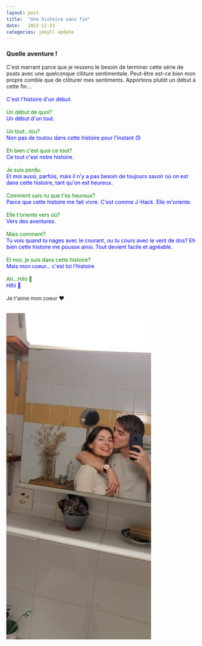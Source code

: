 ```yaml
---
layout: post
title:  "Une histoire sans fin"
date:   2022-12-23
categories: jekyll update
---
```

### Quelle aventure !

C'est marrant parce que je ressens le besoin de terminer cette série de posts avec une quelconque clôture sentimentale. Peut-être est-ce bien mon propre comble que de clôturer mes sentiments. Apportons plutôt un début à cette fin...
<br>
<br>
<span style="color:blue">C'est l'histoire d'un début.</span>   
<br>
<span style="color:green">Un début de quoi?</span>  
<span style="color:blue">Un début d'un tout.</span>  
<br>
<span style="color:green">Un tout...tou?</span>  
<span style="color:blue">Non pas de toutou dans cette histoire pour l'instant &#128531;</span>  
<br>
<span style="color:green">Eh bien c'est quoi ce tout?</span>  
<span style="color:blue">Ce tout c'est notre histoire.</span>  
<br>
<span style="color:green">Je suis perdu.</span>  
<span style="color:blue">Et moi aussi, parfois, mais il n'y a pas besoin de toujours savoir où on est dans cette histoire, tant qu'on est heureux.</span>  
<br>
<span style="color:green">Comment sais-tu que t'es heureux?</span>  
<span style="color:blue">Parce que cette histoire me fait vivre. C'est comme J-Hack. Elle m'oriente.</span>  
<br>
<span style="color:green">Elle t'oriente vers où?</span>  
<span style="color:blue">Vers des aventures.</span>  
<br>
<span style="color:green">Mais comment?</span>  
<span style="color:blue">Tu vois quand tu nages avec le courant, ou tu cours avec le vent de dos? Eh bien cette histoire me pousse ainsi. Tout devient facile et agréable.</span>  
<br>
<span style="color:green">Et moi, je suis dans cette histoire?</span>  
<span style="color:blue">Mais mon coeur... c'est toi l'histoire</span>  
<br>
<span style="color:green">Ah...Hihi &#129392;</span>  
<span style="color:blue">Hihi &#129392;</span>  
<br>
Je t'aime mon coeur &#10084; 

<br>
<img src="/images/16.jpg" alt="">

